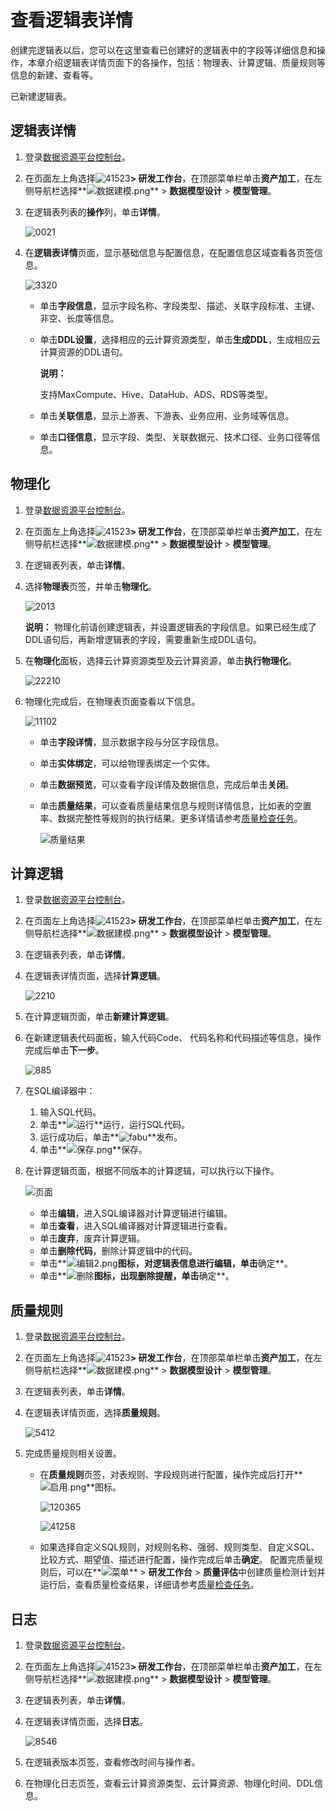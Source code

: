 # 查看逻辑表详情

创建完逻辑表以后，您可以在这里查看已创建好的逻辑表中的字段等详细信息和操作，本章介绍逻辑表详情页面下的各操作，包括：物理表、计算逻辑、质量规则等信息的新建、查看等。

已新建逻辑表。

## 逻辑表详情

1.  登录[数据资源平台控制台](https://dataq.console.aliyun.com)。

2.  在页面左上角选择![41523](https://static-aliyun-doc.oss-accelerate.aliyuncs.com/assets/img/zh-CN/2387933261/p283148.png)**\> 研发工作台**，在顶部菜单栏单击**资产加工**，在左侧导航栏选择**![数据建模.png](https://static-aliyun-doc.oss-accelerate.aliyuncs.com/assets/img/zh-CN/4960303261/p268674.png)** \> **数据模型设计** \> **模型管理**。

3.  在逻辑表列表的**操作**列，单击**详情**。

    ![0021](https://static-aliyun-doc.oss-accelerate.aliyuncs.com/assets/img/zh-CN/7578383261/p283164.png)

4.  在**逻辑表详情**页面，显示基础信息与配置信息，在配置信息区域查看各页签信息。

    ![3320](https://static-aliyun-doc.oss-accelerate.aliyuncs.com/assets/img/zh-CN/7578383261/p283165.png)

    -   单击**字段信息**，显示字段名称、字段类型、描述、关联字段标准、主键、非空、长度等信息。
    -   单击**DDL设置**，选择相应的云计算资源类型，单击**生成DDL**，生成相应云计算资源的DDL语句。

        **说明：**

        支持MaxCompute、Hive、DataHub、ADS、RDS等类型。

    -   单击**关联信息**，显示上游表、下游表、业务应用、业务域等信息。
    -   单击**口径信息**，显示字段、类型、关联数据元、技术口径、业务口径等信息。

## 物理化

1.  登录[数据资源平台控制台](https://dataq.console.aliyun.com)。

2.  在页面左上角选择![41523](https://static-aliyun-doc.oss-accelerate.aliyuncs.com/assets/img/zh-CN/2387933261/p283148.png)**\> 研发工作台**，在顶部菜单栏单击**资产加工**，在左侧导航栏选择**![数据建模.png](https://static-aliyun-doc.oss-accelerate.aliyuncs.com/assets/img/zh-CN/4960303261/p268674.png)** \> **数据模型设计** \> **模型管理**。

3.  在逻辑表列表，单击**详情**。

4.  选择**物理表**页签，并单击**物理化**。

    ![2013](https://static-aliyun-doc.oss-accelerate.aliyuncs.com/assets/img/zh-CN/5821043261/p283166.png)

    **说明：** 物理化前请创建逻辑表，并设置逻辑表的字段信息。如果已经生成了DDL语句后，再新增逻辑表的字段，需要重新生成DDL语句。

5.  在**物理化**面板，选择云计算资源类型及云计算资源，单击**执行物理化**。

    ![22210](https://static-aliyun-doc.oss-accelerate.aliyuncs.com/assets/img/zh-CN/7578383261/p283167.png)

6.  物理化完成后，在物理表页面查看以下信息。

    ![11102](https://static-aliyun-doc.oss-accelerate.aliyuncs.com/assets/img/zh-CN/7578383261/p283168.png)

    -   单击**字段详情**，显示数据字段与分区字段信息。
    -   单击**实体绑定**，可以给物理表绑定一个实体。
    -   单击**数据预览**，可以查看字段详情及数据信息，完成后单击**关闭**。
    -   单击**质量结果**，可以查看质量结果信息与规则详情信息，比如表的空置率、数据完整性等规则的执行结果。更多详情请参考[质量检查任务](/cn.zh-CN/用户指南/质量评估/质量检查任务.md)。

        ![质量结果](https://static-aliyun-doc.oss-accelerate.aliyuncs.com/assets/img/zh-CN/6214983261/p283979.png)


## 计算逻辑

1.  登录[数据资源平台控制台](https://dataq.console.aliyun.com)。

2.  在页面左上角选择![41523](https://static-aliyun-doc.oss-accelerate.aliyuncs.com/assets/img/zh-CN/2387933261/p283148.png)**\> 研发工作台**，在顶部菜单栏单击**资产加工**，在左侧导航栏选择**![数据建模.png](https://static-aliyun-doc.oss-accelerate.aliyuncs.com/assets/img/zh-CN/4960303261/p268674.png)** \> **数据模型设计** \> **模型管理**。

3.  在逻辑表列表，单击**详情**。

4.  在逻辑表详情页面，选择**计算逻辑**。

    ![2210](https://static-aliyun-doc.oss-accelerate.aliyuncs.com/assets/img/zh-CN/5821043261/p283169.png)

5.  在计算逻辑页面，单击**新建计算逻辑**。

6.  在新建逻辑表代码面板，输入代码Code、 代码名称和代码描述等信息，操作完成后单击**下一步**。

    ![885](https://static-aliyun-doc.oss-accelerate.aliyuncs.com/assets/img/zh-CN/7452193261/p283173.png)

7.  在SQL编译器中：

    1.  输入SQL代码。
    2.  单击**![运行](https://static-aliyun-doc.oss-accelerate.aliyuncs.com/assets/img/zh-CN/8578383261/p283991.png)**运行，运行SQL代码。
    3.  运行成功后，单击**![fabu ](https://static-aliyun-doc.oss-accelerate.aliyuncs.com/assets/img/zh-CN/8578383261/p283997.png)**发布。
    4.  单击**![保存.png](https://static-aliyun-doc.oss-accelerate.aliyuncs.com/assets/img/zh-CN/5650667061/p195760.png)**保存。
8.  在计算逻辑页面，根据不同版本的计算逻辑，可以执行以下操作。

    ![页面](https://static-aliyun-doc.oss-accelerate.aliyuncs.com/assets/img/zh-CN/7452193261/p284000.png)

    -   单击**编辑**，进入SQL编译器对计算逻辑进行编辑。
    -   单击**查看**，进入SQL编译器对计算逻辑进行查看。
    -   单击**废弃**，废弃计算逻辑。
    -   单击**删除代码**，删除计算逻辑中的代码。
    -   单击**![编辑2.png](https://static-aliyun-doc.oss-accelerate.aliyuncs.com/assets/img/zh-CN/8578383261/p195769.png)**图标，对逻辑表信息进行编辑，单击**确定**。
    -   单击**![删除](https://static-aliyun-doc.oss-accelerate.aliyuncs.com/assets/img/zh-CN/8578383261/p195768.png)**图标，出现删除提醒，单击**确定**。

## 质量规则

1.  登录[数据资源平台控制台](https://dataq.console.aliyun.com)。

2.  在页面左上角选择![41523](https://static-aliyun-doc.oss-accelerate.aliyuncs.com/assets/img/zh-CN/2387933261/p283148.png)**\> 研发工作台**，在顶部菜单栏单击**资产加工**，在左侧导航栏选择**![数据建模.png](https://static-aliyun-doc.oss-accelerate.aliyuncs.com/assets/img/zh-CN/4960303261/p268674.png)** \> **数据模型设计** \> **模型管理**。

3.  在逻辑表列表，单击**详情**。

4.  在逻辑表详情页面，选择**质量规则**。

    ![5412](https://static-aliyun-doc.oss-accelerate.aliyuncs.com/assets/img/zh-CN/8578383261/p283180.png)

5.  完成质量规则相关设置。

    -   在**质量规则**页签，对表规则、字段规则进行配置，操作完成后打开**![启用.png](https://static-aliyun-doc.oss-accelerate.aliyuncs.com/assets/img/zh-CN/6523067061/p195672.png)**图标。

        ![120365](https://static-aliyun-doc.oss-accelerate.aliyuncs.com/assets/img/zh-CN/6821043261/p283184.png)

        ![41258](https://static-aliyun-doc.oss-accelerate.aliyuncs.com/assets/img/zh-CN/6821043261/p283186.png)

    -   如果选择自定义SQL规则，对规则名称、强弱、规则类型、自定义SQL、比较方式、期望值、描述进行配置，操作完成后单击**确定**。
    配置完质量规则后，可以在**![菜单](https://static-aliyun-doc.oss-accelerate.aliyuncs.com/assets/img/zh-CN/6504337061/p188771.png)** \> **研发工作台** \> **质量评估**中创建质量检测计划并运行后，查看质量检查结果，详细请参考[质量检查任务](/cn.zh-CN/用户指南/质量评估/质量检查任务.md)。


## 日志

1.  登录[数据资源平台控制台](https://dataq.console.aliyun.com)。

2.  在页面左上角选择![41523](https://static-aliyun-doc.oss-accelerate.aliyuncs.com/assets/img/zh-CN/2387933261/p283148.png)**\> 研发工作台**，在顶部菜单栏单击**资产加工**，在左侧导航栏选择**![数据建模.png](https://static-aliyun-doc.oss-accelerate.aliyuncs.com/assets/img/zh-CN/4960303261/p268674.png)** \> **数据模型设计** \> **模型管理**。

3.  在逻辑表列表，单击**详情**。

4.  在逻辑表详情页面，选择**日志**。

    ![8546](https://static-aliyun-doc.oss-accelerate.aliyuncs.com/assets/img/zh-CN/6821043261/p283190.png)

5.  在逻辑表版本页签，查看修改时间与操作者。

6.  在物理化日志页签，查看云计算资源类型、云计算资源、物理化时间、DDL信息。


